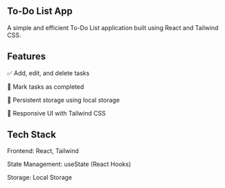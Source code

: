 To-Do List App
---
A simple and efficient To-Do List application built using React and Tailwind CSS.

Features
---
✅ Add, edit, and delete tasks

📌 Mark tasks as completed

🔄 Persistent storage using local storage

🎨 Responsive UI with Tailwind CSS

Tech Stack
---
Frontend: React, Tailwind 

State Management: useState (React Hooks)

Storage: Local Storage